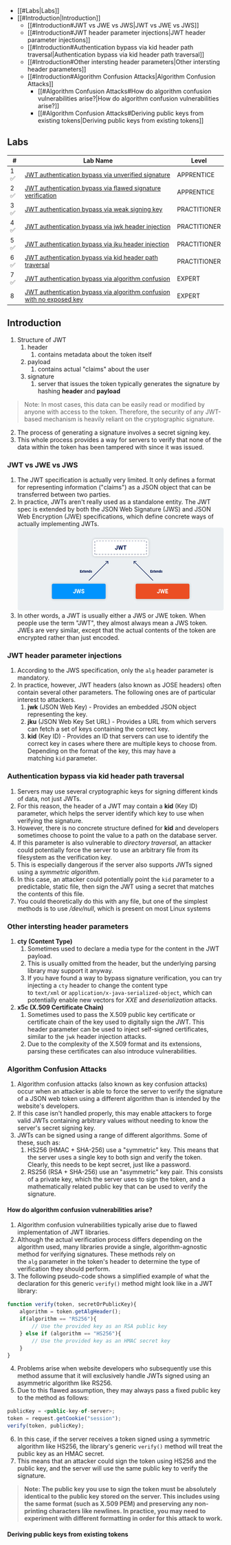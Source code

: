 
- [[#Labs|Labs]]
- [[#Introduction|Introduction]]
	- [[#Introduction#JWT vs JWE vs JWS|JWT vs JWE vs JWS]]
	- [[#Introduction#JWT header parameter injections|JWT header parameter injections]]
	- [[#Introduction#Authentication bypass via kid header path traversal|Authentication bypass via kid header path traversal]]
	- [[#Introduction#Other intersting header parameters|Other intersting header parameters]]
	- [[#Introduction#Algorithm Confusion Attacks|Algorithm Confusion Attacks]]
		- [[#Algorithm Confusion Attacks#How do algorithm confusion vulnerabilities arise?|How do algorithm confusion vulnerabilities arise?]]
		- [[#Algorithm Confusion Attacks#Deriving public keys from existing tokens|Deriving public keys from existing tokens]]


## Labs
| #    | Lab Name                                                              | Level        |  
| ---- | --------------------------------------------------------------------- | ------------ | 
| 1 ✅ | [JWT authentication bypass via unverified signature](JWT%20authentication%20bypass%20via%20unverified%20signature.md)                    | APPRENTICE   | 
| 2 ✅ | [JWT authentication bypass via flawed signature verification](JWT%20authentication%20bypass%20via%20flawed%20signature%20verification.md)           | APPRENTICE   |      
| 3 ✅ | [JWT authentication bypass via weak signing key](JWT%20authentication%20bypass%20via%20weak%20signing%20key.md)                        | PRACTITIONER |     
| 4 ✅   | [JWT authentication bypass via jwk header injection](JWT%20authentication%20bypass%20via%20jwk%20header%20injection.md)                    | PRACTITIONER |     
| 5 ✅   | [JWT authentication bypass via jku header injection](JWT%20authentication%20bypass%20via%20jku%20header%20injection.md)                    | PRACTITIONER |    
| 6 ✅   | [JWT authentication bypass via kid header path traversal](JWT%20authentication%20bypass%20via%20kid%20header%20path%20traversal.md)               | PRACTITIONER |      
| 7 ✅   | [JWT authentication bypass via algorithm confusion](JWT%20authentication%20bypass%20via%20algorithm%20confusion.md)                     | EXPERT       |     
| 8    | [JWT authentication bypass via algorithm confusion with no exposed key](JWT%20authentication%20bypass%20via%20algorithm%20confusion%20with%20no%20exposed%20key.md) | EXPERT       |     

## Introduction
1. Structure of JWT
	1. header
		1. contains metadata about the token itself
	2. payload
		1. contains actual "claims" about the user
	3. signature
		1. server that issues the token typically generates the signature by hashing **header** and **payload** 
> Note: In most cases, this data can be easily read or modified by anyone with access to the token. Therefore, the security of any JWT-based mechanism is heavily reliant on the cryptographic signature.

2. The process of generating a signature involves a secret signing key. 
3. This whole process provides a way for servers to verify that none of the data within the token has been tampered with since it was issued.

### JWT vs JWE vs JWS
1. The JWT specification is actually very limited. It only defines a format for representing information ("claims") as a JSON object that can be transferred between two parties. 
2. In practice, JWTs aren't really used as a standalone entity. The JWT spec is extended by both the JSON Web Signature (JWS) and JSON Web Encryption (JWE) specifications, which define concrete ways of actually implementing JWTs.
![](./Images/0c3b52ffea9b0339ff2d2fae682a4bca.jpg)
3. In other words, a JWT is usually either a JWS or JWE token. When people use the term "JWT", they almost always mean a JWS token. JWEs are very similar, except that the actual contents of the token are encrypted rather than just encoded.


### JWT header parameter injections
1. According to the JWS specification, only the `alg` header parameter is mandatory. 
2. In practice, however, JWT headers (also known as JOSE headers) often contain several other parameters. The following ones are of particular interest to attackers.
	1. **jwk** (JSON Web Key) - Provides an embedded JSON object representing the key.
	2. **jku** (JSON Web Key Set URL) - Provides a URL from which servers can fetch a set of keys containing the correct key.
	3. **kid** (Key ID) - Provides an ID that servers can use to identify the correct key in cases where there are multiple keys to choose from. Depending on the format of the key, this may have a matching `kid` parameter.

### Authentication bypass via kid header path traversal
1. Servers may use several cryptographic keys for signing different kinds of data, not just JWTs. 
2. For this reason, the header of a JWT may contain a **kid** (Key ID) parameter, which helps the server identify which key to use when verifying the signature.
3. However, there is no concrete structure defined for **kid** and developers sometimes choose to point the value to a path on the database server.
4. If this parameter is also vulnerable to *directory traversal*, an attacker could potentially force the server to use an arbitrary file from its filesystem as the verification key.
5. This is especially dangerous if the server also supports JWTs signed using a *symmetric algorithm*. 
6. In this case, an attacker could potentially point the `kid` parameter to a predictable, static file, then sign the JWT using a secret that matches the contents of this file.
7. You could theoretically do this with any file, but one of the simplest methods is to use */dev/null*, which is present on most Linux systems

### Other intersting header parameters
1. **cty (Content Type)** 
	1. Sometimes used to declare a media type for the content in the JWT payload. 
	2. This is usually omitted from the header, but the underlying parsing library may support it anyway. 
	3. If you have found a way to bypass signature verification, you can try injecting a `cty` header to change the content type to `text/xml` or `application/x-java-serialized-object`, which can potentially enable new vectors for *XXE* and *deserialization* attacks.
2. **x5c (X.509 Certificate Chain)**
	1. Sometimes used to pass the X.509 public key certificate or certificate chain of the key used to digitally sign the JWT. This header parameter can be used to inject self-signed certificates, similar to the `jwk` header injection attacks.
	2. Due to the complexity of the X.509 format and its extensions, parsing these certificates can also introduce vulnerabilities.

### Algorithm Confusion Attacks
1. Algorithm confusion attacks (also known as key confusion attacks) occur when an attacker is able to force the server to verify the signature of a JSON web token using a different algorithm than is intended by the website's developers. 
2. If this case isn't handled properly, this may enable attackers to forge valid JWTs containing arbitrary values without needing to know the server's secret signing key.
3. JWTs can be signed using a range of different algorithms. Some of these, such as:
	1. HS256 (HMAC + SHA-256) use a "symmetric" key. This means that the server uses a single key to both sign and verify the token. Clearly, this needs to be kept secret, just like a password.
	2. RS256 (RSA + SHA-256) use an "asymmetric" key pair. This consists of a private key, which the server uses to sign the token, and a mathematically related public key that can be used to verify the signature.

#### How do algorithm confusion vulnerabilities arise?
1. Algorithm confusion vulnerabilities typically arise due to flawed implementation of JWT libraries.
2. Although the actual verification process differs depending on the algorithm used, many libraries provide a single, algorithm-agnostic method for verifying signatures. These methods rely on the `alg` parameter in the token's header to determine the type of verification they should perform.
3. The following pseudo-code shows a simplified example of what the declaration for this generic `verify()` method might look like in a JWT library:
```javascript
function verify(token, secretOrPublicKey){
	algorithm = token.getAlgHeader(); 
	if(algorithm == "RS256"){ 
		// Use the provided key as an RSA public key 
	} else if (algorithm == "HS256"){ 
		// Use the provided key as an HMAC secret key 
	} 
}
```
4. Problems arise when website developers who subsequently use this method assume that it will exclusively handle JWTs signed using an asymmetric algorithm like RS256. 
5. Due to this flawed assumption, they may always pass a fixed public key to the method as follows:
```javascript
publicKey = <public-key-of-server>; 
token = request.getCookie("session"); 
verify(token, publicKey);
```
6. In this case, if the server receives a token signed using a symmetric algorithm like HS256, the library's generic `verify()` method will treat the public key as an HMAC secret. 
7. This means that an attacker could sign the token using HS256 and the public key, and the server will use the same public key to verify the signature.
> **Note: The public key you use to sign the token must be absolutely identical to the public key stored on the server. This includes using the same format (such as X.509 PEM) and preserving any non-printing characters like newlines. In practice, you may need to experiment with different formatting in order for this attack to work.**

#### Deriving public keys from existing tokens

